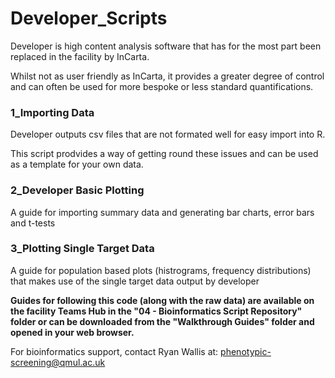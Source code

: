 # Developer_Scripts

Developer is high content analysis software that has for the most part been replaced in the facility by InCarta. 

Whilst not as user friendly as InCarta, it provides a greater degree of control and can often be used for more bespoke or less standard quantifications.

### 1_Importing Data
Developer outputs csv files that are not formated well for easy import into R.

This script prodvides a way of getting round these issues and can be used as a template for your own data. 

### 2_Developer Basic Plotting
A guide for importing summary data and generating bar charts, error bars and t-tests

### 3_Plotting Single Target Data
A guide for population based plots (histrograms, frequency distributions) that makes use of the single target data output by developer

**Guides for following this code (along with the raw data) are available on the facility Teams Hub in the "04 - Bioinformatics Script Repository" folder or can be downloaded from the "Walkthrough Guides" folder and opened in your web browser.**

For bioinformatics support, contact Ryan Wallis at: phenotypic-screening@qmul.ac.uk


